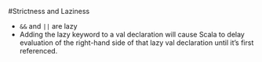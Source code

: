 #Strictness and Laziness

- `&&` and `||` are lazy
- Adding the lazy keyword to a val declaration will cause Scala to delay evaluation of the right-hand side of that lazy val declaration until it’s first referenced.